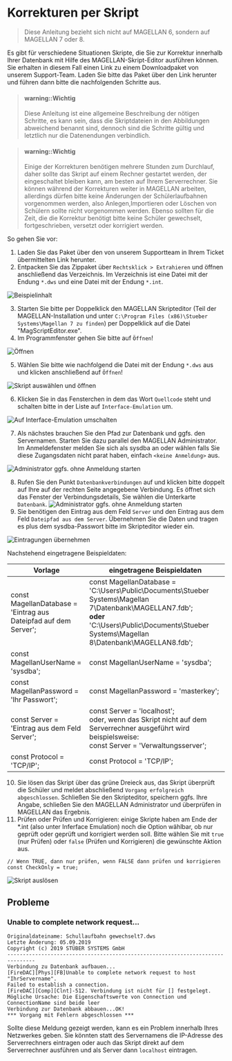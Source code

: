 # Korrekturen per Skript 

>Diese Anleitung bezieht sich nicht auf MAGELLAN 6, sondern auf MAGELLAN 7 oder 8.

Es gibt für verschiedene Situationen Skripte, die Sie zur Korrektur innerhalb Ihrer Datenbank mit Hilfe des MAGELLAN-Skript-Editor ausführen können. Sie erhalten in diesem Fall einen Link zu einem Downloadpaket von unserem Support-Team.
Laden Sie bitte das Paket über den Link herunter und führen dann bitte die nachfolgenden Schritte aus.

> #### warning::Wichtig
>
> Diese Anleitung ist eine allgemeine Beschreibung der nötigen Schritte, es kann sein, dass die Skriptdateien in den Abbildungen abweichend benannt sind, dennoch sind die Schritte gültig und letztlich nur die Datenendungen verbindlich.

> #### warning::Wichtig
>
> Einige der Korrekturen benötigen mehrere Stunden zum Durchlauf, daher sollte das Skript auf einem Rechner gestartet werden, der eingeschaltet bleiben kann, am besten auf Ihrem Serverrechner.
Sie können während der Korrekturen weiter in MAGELLAN arbeiten, allerdings dürfen bitte keine Änderungen der Schülerlaufbahnen vorgenommen werden, also Anlegen,Importieren oder Löschen von Schülern sollte nicht vorgenommen werden. Ebenso sollten für die Zeit, die die Korrektur benötigt bitte keine Schüler gewechselt, fortgeschrieben, versetzt oder korrigiert werden.

So gehen Sie vor:

1. Laden Sie das Paket über den von unserem Supportteam in Ihrem Ticket übermittelten Link herunter.
2. Entpacken Sie das Zippaket über `Rechtsklick > Extrahieren` und öffnen anschließend das Verzeichnis. Im Verzeichnis ist eine Datei mit der Endung `*.dws` und eine Datei mit der Endung `*.int`.

![Beispielinhalt](../images/support/skripteditor/01.png)

3. Starten Sie bitte per Doppelklick den MAGELLAN Skripteditor (Teil der MAGELLAN-Installation und unter `C:\Program Files (x86)\Stueber Systems\Magellan 7 zu finden`) per Doppelklick auf die Datei "MagScriptEditor.exe".
4. Im Programmfenster gehen Sie bitte auf `Öffnen`!

![Öffnen](../images/support/skripteditor/02.png)

5. Wählen Sie bitte wie nachfolgend die Datei mit der Endung `*.dws` aus und klicken anschließend auf `Öffnen`!

![Skript auswählen und öffnen](../images/support/skripteditor/03.png)

6. Klicken Sie in das Fensterchen in dem das Wort `Quellcode` steht und schalten bitte in der Liste auf `Interface-Emulation` um.

![Auf Interface-Emulation umschalten](../images/support/skripteditor/06.png)

7. Als nächstes brauchen Sie den Pfad zur Datenbank und ggfs. den Servernamen. Starten Sie dazu parallel  den MAGELLAN Administrator. Im Anmeldefenster melden Sie sich als sysdba an oder wählen falls Sie diese Zugangsdaten nicht parat haben, einfach `<keine Anmeldung>` aus.

![Administrator ggfs. ohne Anmeldung starten](../images/support/skripteditor/04.png)

8.  Rufen Sie den Punkt `Datenbankverbindungen` auf und klicken bitte doppelt auf Ihre auf der rechten Seite angegebene Verbindung. Es öffnet sich das Fenster der Verbindungsdetails, Sie wählen die Unterkarte `Datenbank`.
![Administrator ggfs. ohne Anmeldung starten](../images/support/skripteditor/05.png)
9. Sie benötigen den Eintrag aus dem Feld `Server` und den Eintrag aus dem Feld `Dateipfad aus dem Server`. Übernehmen Sie die Daten und tragen es plus dem sysdba-Passwort bitte im Skripteditor wieder ein.

![Eintragungen übernehmen](../images/support/skripteditor/07.png)

Nachstehend eingetragene Beispieldaten: 

Vorlage|eingetragene Beispieldaten
--|--
const MagellanDatabase = 'Eintrag aus Dateipfad auf dem Server';|const MagellanDatabase = 'C:\Users\Public\Documents\Stueber Systems\Magellan 7\Datenbank\MAGELLAN7.fdb';<br/>**oder**<br/>'C:\Users\Public\Documents\Stueber Systems\Magellan 8\Datenbank\MAGELLAN8.fdb';
const MagellanUserName = 'sysdba';|const MagellanUserName = 'sysdba';
const MagellanPassword = 'Ihr Passwort';|const MagellanPassword = 'masterkey';
const Server = 'Eintrag aus dem Feld Server';|const Server = 'localhost';<br/>oder, wenn das Skript nicht auf dem Serverrechner ausgeführt wird beispielsweise: <br/>const Server = 'Verwaltungsserver';
const Protocol = 'TCP/IP';|const Protocol = 'TCP/IP';

10. Sie lösen das Skript über das grüne Dreieck aus, das Skript überprüft die Schüler und meldet abschließend `Vorgang erfolgreich abgeschlossen`. Schließen Sie den Skripteditor, speichern ggfs. Ihre Angabe, schließen Sie den MAGELLAN Administrator und überprüfen in MAGELLAN das Ergebnis.
11. Prüfen oder Prüfen und Korrigieren: einige Skripte haben am Ende der *.int (also unter Inferface Emulation) noch die Option wählbar, ob nur geprüft oder geprüft und korrigiert werden soll. 
Bitte wählen Sie mit `true` (nur Prüfen) oder `false` (Prüfen und Korrigieren) die gewünschte Aktion aus.
    
```
// Wenn TRUE, dann nur prüfen, wenn FALSE dann prüfen und korrigieren
const CheckOnly = true;
```
![Skript auslösen](../images/support/skripteditor/08.png)

## Probleme

### Unable to complete network request...

````
Originaldateiname: Schullaufbahn gewechselt7.dws
Letzte Änderung: 05.09.2019
Copyright (c) 2019 STÜBER SYSTEMS GmbH
-------------------------------------------------------------------------------
Verbindung zu Datenbank aufbauen...
[FireDAC][Phys][FB]Unable to complete network request to host "IhrServername".
Failed to establish a connection.
[FireDAC][Comp][Clnt]-512. Verbindung ist nicht für [] festgelegt. Mögliche Ursache: Die Eigenschaftswerte von Connection und ConnectionName sind beide leer
Verbindung zur Datenbank abbauen...OK!
*** Vorgang mit Fehlern abgeschlossen ***
````

Sollte diese Meldung gezeigt werden, kann es ein Problem innerhalb Ihres Netzwerkes geben. Sie könnten statt des Servernamens die IP-Adresse des Serverrechners eintragen oder auch das Skript direkt auf dem Serverrechner ausführen und als Server dann `localhost` eintragen.